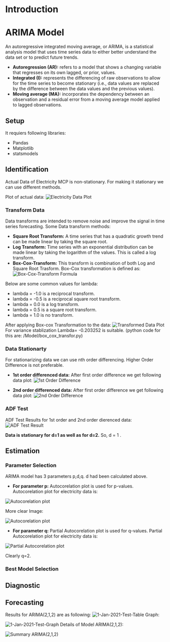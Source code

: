 # Introduction

# ARIMA Model
 An autoregressive integrated moving average, or ARIMA, is a statistical analysis model that uses time series data to either better understand the data set or to predict future trends. 
 * **Autoregression (AR):** refers to a model that shows a changing variable that regresses on its own lagged, or prior, values.
 * **Integrated (I):** represents the differencing of raw observations to allow for the time series to become stationary (i.e., data values are replaced by the difference between the data values and the previous values).
* **Moving average (MA):**  incorporates the dependency between an observation and a residual error from a moving average model applied to lagged observations.

## Setup
It requiers following libraries:
* Pandas
* Matplotlib
* statsmodels

## Identification
Actual Data of Electricity MCP is non-stationary. For making it stationary we can use different methods.

Plot of actual data:
![Electricity Data Plot](./Img/Electricity_data_MCP_Plot.png)

### Transform Data
Data transforms are intended to remove noise and improve the signal in time series forecasting.
Some Data transform methods:
-  **Square Root Transform:** A time series that has a quadratic growth trend can be made linear by taking the square root.
- **Log Transform:** Time series with an exponential distribution can be made linear by taking the logarithm of the values. This is called a log transform. 
- **Box-Cox-Transform:** This transform is combination of both Log and Square Root Trasform. 
Box–Cox transformation is defined as:
![Box-Cox-Transform Formula](./Img/box-cox-transform.png)

Below are some common values for lambda:
* lambda = -1.0 is a reciprocal transform.
* lambda = -0.5 is a reciprocal square root transform.
* lambda = 0.0 is a log transform.
* lambda = 0.5 is a square root transform.
* lambda = 1.0 is no transform.

After applying Box-cox Transformation to the data:
![Transformed Data Plot](./Img/Electricity_data_box_cox_transformed.png)
For variance stablization Lambda= -0.203252 is suitable. (python code for this are: /Model/box_cox_transfor.py)

### Data Stationarty

For stationarizing data we can use nth order differencing. Higher Order Difference is not preferable.

* **1st order differenced data:** After first order difference we get following data plot:
![1st Order Difference](./Img/Electricity_data_adf_diff1.png)

* **2nd order differenced data:** After first order difference we get following data plot:
![2nd Order Difference](./Img/Electricity_data_adf_diff2.png)

### ADF Test 
ADF Test Results for 1st order and 2nd order dierenced data:
![ADF Test Result](./Img/Electricity_data_adf.png)

**Data is stationary for d=1 as well as for d=2.**
So, d = 1 .

## Estimation


### Parameter Selection
ARIMA model has 3 parameters p,d,q. d had been calculated above.

* **For parameter p:** Autocorelation plot is used for p-values. Autocorelation plot for electricity data is:

![Autocorelation plot](./Img/Electricity_data_autocorrelation.png)

More clear Image:

![Autocorelation plot](./Img/Electricity_data_acf_lag50.png)

* **For parameter q:** Partial Autocorelation plot is used for q-values. Partial Autocorelation plot for electricity data is:

![Partial Autocorelation plot](./Img/Electricity_data_pacf.png)

Clearly q=2. 

### Best Model Selection

## Diagnostic

## Forecasting
 Results for ARIMA(2,1,2) are as following:
 ![1-Jan-2021-Test-Table](./Img/Electricity_data_arima_2_1_2_predictions_2021_1_1.png)
 Graph:
 
 ![1-Jan-2021-Test-Graph](./Img/Electricity_data_arima_2_1_2_preditions.png)
 Details of Model ARIMA(2,1,2):
 
 ![Summary ARIMA(2,1,2)](./Img/Electricity_data_arima_2_1_2_arima_summary.png)








